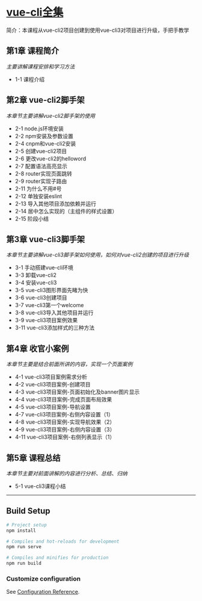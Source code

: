 # [vue-cli全集](https://www.imooc.com/learn/1173)
简介：本课程从vue-cli2项目创建到使用vue-cli3对项目进行升级，手把手教学

## 第1章 课程简介
*主要讲解课程安排和学习方法*
- 1-1 课程介绍

## 第2章 vue-cli2脚手架
*本章节主要讲解vue-cli2脚手架的使用*
- 2-1 node.js环境安装
- 2-2 npm安装及参数设置
- 2-4 cnpm和vue-cli2安装
- 2-5 创建vue-cli2项目
- 2-6 更改vue-cli2的helloword
- 2-7 配置语法高亮显示
- 2-8 router实现页面跳转
- 2-9 router实现子路由
- 2-11 为什么不用#号
- 2-12 单独安装eslint
- 2-13 导入其他项目添加依赖并运行
- 2-14 居中怎么实现的（主组件的样式设置）
- 2-15 阶段小结

## 第3章 vue-cli3脚手架
*本章节主要讲解vue-cli3脚手架如何使用，如何对vue-cli2创建的项目进行升级*
- 3-1 手动搭建vue-cli环境
- 3-3 卸载vue-cli2
- 3-4 安装vue-cli3
- 3-5 vue-cli3图形界面先睹为快
- 3-6 vue-cli3创建项目
- 3-7 vue-cli3第一个welcome
- 3-8 vue-cli3导入其他项目并运行
- 3-9 vue-cli3项目案例效果
- 3-11 vue-cli3添加样式的三种方法

## 第4章 收官小案例
*本章节主要是结合前面所讲的内容，实现一个页面案例*
- 4-1 vue-cli3项目案例需求分析
- 4-2 vue-cli3项目案例-创建项目
- 4-3 vue-cli3项目案例-页面初始化及banner图片显示
- 4-4 vue-cli3项目案例-完成页面布局效果
- 4-5 vue-cli3项目案例-导航设置
- 4-7 vue-cli3项目案例-右侧内容设置（1）
- 4-8 vue-cli3项目案例-实现导航效果（2）
- 4-9 vue-cli3项目案例-右侧内容设置（3）
- 4-11 vue-cli3项目案例-右侧列表显示（1）

## 第5章 课程总结
*本章节主要对前面讲解的内容进行分析、总结、归纳*
- 5-1 vue-cli3课程小结
---
## Build Setup
``` bash
# Project setup
npm install

# Compiles and hot-reloads for development
npm run serve

# Compiles and minifies for production
npm run build
```

### Customize configuration
See [Configuration Reference](https://cli.vuejs.org/config/).
